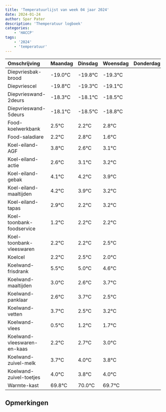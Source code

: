 ```yaml
---
title: 'Temperatuurlijst van week 04 jaar 2024'
date: 2024-01-24
author: Spar Pater
description: 'Themperatuur logboek'
categories:
    - 'HACCP'
tags:
    - '2024'
    - 'temperatuur'
---
```

|Omschrijving|Maandag|Dinsdag|Woensdag|Donderdag|Vrijdag|Zaterdag|Zondag|
|:---|:---|:---|:---|:---|:---|:---|:---|
|Diepvriesbak-brood|-19.0°C|-19.8°C|-19.3°C| | | | |
|Diepvriescel|-19.8°C|-19.3°C|-19.1°C| | | | |
|Diepvrieswand-2deurs|-18.3°C|-18.1°C|-18.5°C| | | | |
|Diepvrieswand-5deurs|-18.1°C|-18.5°C|-18.8°C| | | | |
|Food-koelwerkbank|2.5°C|2.2°C|2.8°C| | | | |
|Food-saladiare|2.2°C|2.8°C|1.6°C| | | | |
|Koel-eiland-AGF|3.8°C|2.6°C|3.1°C| | | | |
|Koel-eiland-actie|2.6°C|3.1°C|3.2°C| | | | |
|Koel-eiland-gebak|4.1°C|4.2°C|3.9°C| | | | |
|Koel-eiland-maaltijden|4.2°C|3.9°C|3.2°C| | | | |
|Koel-eiland-tapas|2.9°C|2.2°C|3.2°C| | | | |
|Koel-toonbank-foodservice|1.2°C|2.2°C|2.2°C| | | | |
|Koel-toonbank-vleeswaren|2.2°C|2.2°C|2.5°C| | | | |
|Koelcel|2.2°C|2.5°C|2.0°C| | | | |
|Koelwand-frisdrank|5.5°C|5.0°C|4.6°C| | | | |
|Koelwand-maaltijden|3.0°C|2.6°C|3.7°C| | | | |
|Koelwand-panklaar|2.6°C|3.7°C|2.5°C| | | | |
|Koelwand-vetten|3.7°C|2.5°C|3.2°C| | | | |
|Koelwand-vlees|0.5°C|1.2°C|1.7°C| | | | |
|Koelwand-vleeswaren-en-kaas|2.2°C|2.7°C|3.0°C| | | | |
|Koelwand-zuivel-melk|3.7°C|4.0°C|3.8°C| | | | |
|Koelwand-zuivel-toetjes|4.0°C|3.8°C|4.0°C| | | | |
|Warmte-kast|69.8°C|70.0°C|69.7°C| | | | |

## Opmerkingen


